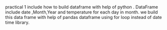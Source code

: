 practical 1 include how to build dataframe with help of python .
DataFrame include date ,Month,Year and temperature for each day in month.
we build this data frame with help of pandas dataframe using for loop instead of date time library.
